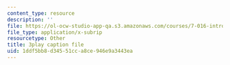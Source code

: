 ```yaml
---
content_type: resource
description: ''
file: https://ol-ocw-studio-app-qa.s3.amazonaws.com/courses/7-016-introductory-biology-fall-2018/1ddf5bb8d34551cca8ce946e9a3443ea_iz7rWK5cqjE.vtt
file_type: application/x-subrip
resourcetype: Other
title: 3play caption file
uid: 1ddf5bb8-d345-51cc-a8ce-946e9a3443ea
---
```

